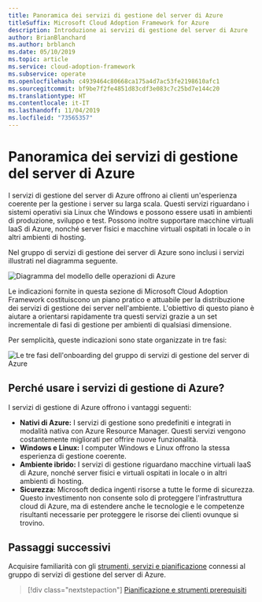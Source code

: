 ```yaml
---
title: Panoramica dei servizi di gestione del server di Azure
titleSuffix: Microsoft Cloud Adoption Framework for Azure
description: Introduzione ai servizi di gestione del server di Azure
author: BrianBlanchard
ms.author: brblanch
ms.date: 05/10/2019
ms.topic: article
ms.service: cloud-adoption-framework
ms.subservice: operate
ms.openlocfilehash: c4939464c80668ca175a4d7ac53fe2198610afc1
ms.sourcegitcommit: bf9be7f2fe4851d83cdf3e083c7c25bd7e144c20
ms.translationtype: HT
ms.contentlocale: it-IT
ms.lasthandoff: 11/04/2019
ms.locfileid: "73565357"
---
```

# <a name="overview-of-azure-server-management-services"></a>Panoramica dei servizi di gestione del server di Azure

I servizi di gestione del server di Azure offrono ai clienti un'esperienza coerente per la gestione i server su larga scala. Questi servizi riguardano i sistemi operativi sia Linux che Windows e possono essere usati in ambienti di produzione, sviluppo e test. Possono inoltre supportare macchine virtuali IaaS di Azure, nonché server fisici e macchine virtuali ospitati in locale o in altri ambienti di hosting.

Nel gruppo di servizi di gestione dei server di Azure sono inclusi i servizi illustrati nel diagramma seguente.

![Diagramma del modello delle operazioni di Azure](./media/operations-diagram.png)

Le indicazioni fornite in questa sezione di Microsoft Cloud Adoption Framework costituiscono un piano pratico e attuabile per la distribuzione dei servizi di gestione dei server nell'ambiente. L'obiettivo di questo piano è aiutare a orientarsi rapidamente tra questi servizi grazie a un set incrementale di fasi di gestione per ambienti di qualsiasi dimensione.

Per semplicità, queste indicazioni sono state organizzate in tre fasi:

![Le tre fasi dell'onboarding del gruppo di servizi di gestione del server di Azure](./media/operations-stages.png)

<!-- markdownlint-disable MD026 -->

## <a name="why-use-azure-management-services"></a>Perché usare i servizi di gestione di Azure?

I servizi di gestione di Azure offrono i vantaggi seguenti:

- **Nativi di Azure:** I servizi di gestione sono predefiniti e integrati in modalità nativa con Azure Resource Manager. Questi servizi vengono costantemente migliorati per offrire nuove funzionalità.
- **Windows e Linux:** I computer Windows e Linux offrono la stessa esperienza di gestione coerente.
- **Ambiente ibrido:** I servizi di gestione riguardano macchine virtuali IaaS di Azure, nonché server fisici e virtuali ospitati in locale o in altri ambienti di hosting.
- **Sicurezza:** Microsoft dedica ingenti risorse a tutte le forme di sicurezza. Questo investimento non consente solo di proteggere l'infrastruttura cloud di Azure, ma di estendere anche le tecnologie e le competenze risultanti necessarie per proteggere le risorse dei clienti ovunque si trovino.

## <a name="next-steps"></a>Passaggi successivi

Acquisire familiarità con gli [strumenti, servizi e pianificazione](./prerequisites.md) connessi al gruppo di servizi di gestione del server di Azure.

> [!div class="nextstepaction"]
> [Pianificazione e strumenti prerequisiti](./prerequisites.md)
